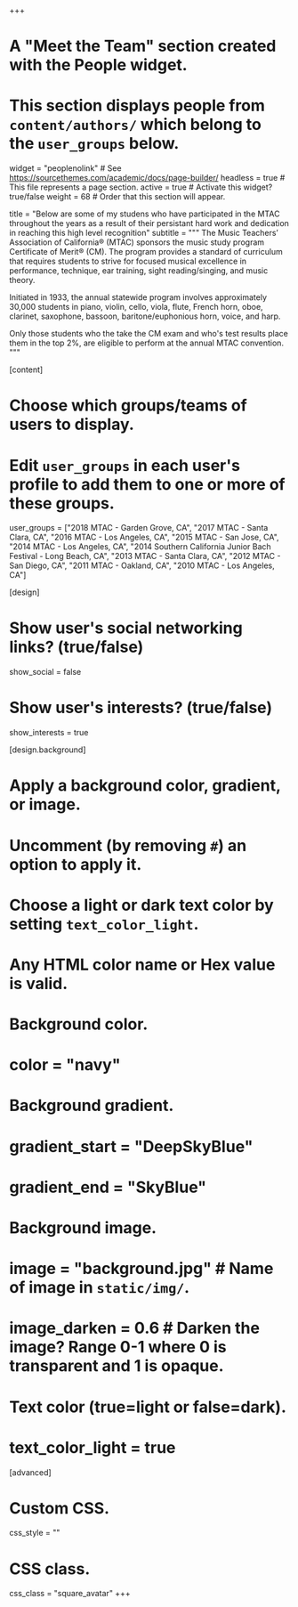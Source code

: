 +++
# A "Meet the Team" section created with the People widget.
# This section displays people from `content/authors/` which belong to the `user_groups` below.

widget = "peoplenolink"  # See https://sourcethemes.com/academic/docs/page-builder/
headless = true  # This file represents a page section.
active = true  # Activate this widget? true/false
weight = 68  # Order that this section will appear.

title = "Below are some of my studens who have participated in the MTAC throughout the years as a result of their persistant hard work and dedication in reaching this high level recognition"
subtitle = """
The Music Teachers’ Association of California® (MTAC) sponsors the music study program Certificate of Merit® (CM). The program provides a standard of curriculum that requires students to strive for focused musical excellence in performance, technique, ear training, sight reading/singing, and music theory.

Initiated in 1933, the annual statewide program involves approximately 30,000 students in piano, violin, cello, viola, flute, French horn, oboe, clarinet, saxophone, bassoon, baritone/euphonious horn, voice, and harp.

 

Only those students who the take the CM exam and who's test results place them in the top 2%, are eligible to perform at the annual MTAC convention.
"""

[content]
  # Choose which groups/teams of users to display.
  #   Edit `user_groups` in each user's profile to add them to one or more of these groups.
  user_groups = ["2018 MTAC - Garden Grove, CA",
                 "2017 MTAC - Santa Clara, CA",
                 "2016 MTAC - Los Angeles, CA",
                 "2015 MTAC - San Jose, CA",
                 "2014 MTAC - Los Angeles, CA",
                 "2014 Southern California Junior Bach Festival - Long Beach, CA",
                 "2013 MTAC - Santa Clara, CA",
                 "2012 MTAC - San Diego, CA",
                 "2011 MTAC - Oakland, CA",
                 "2010 MTAC - Los Angeles, CA"]

[design]
  # Show user's social networking links? (true/false)
  show_social = false

  # Show user's interests? (true/false)
  show_interests = true

[design.background]
  # Apply a background color, gradient, or image.
  #   Uncomment (by removing `#`) an option to apply it.
  #   Choose a light or dark text color by setting `text_color_light`.
  #   Any HTML color name or Hex value is valid.
  
  # Background color.
  # color = "navy"
  
  # Background gradient.
  # gradient_start = "DeepSkyBlue"
  # gradient_end = "SkyBlue"
  
  # Background image.
  # image = "background.jpg"  # Name of image in `static/img/`.
  # image_darken = 0.6  # Darken the image? Range 0-1 where 0 is transparent and 1 is opaque.

  # Text color (true=light or false=dark).
  # text_color_light = true  
  
[advanced]
 # Custom CSS. 
 css_style = ""
 
 # CSS class.
 css_class = "square_avatar"
+++